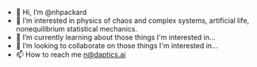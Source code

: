 - 👋 Hi, I’m @nhpackard
- 👀 I’m interested in physics of chaos and complex systems, artificial life, nonequilibrium statistical mechanics.
- 🌱 I’m currently learning about those things I'm interested in...
- 💞️ I’m looking to collaborate on those things I'm interested in...
- 📫 How to reach me n@daptics.ai

<!---
nhpackard/nhpackard is a ✨ special ✨ repository because its `README.md` (this file) appears on your GitHub profile.
You can click the Preview link to take a look at your changes.
--->
